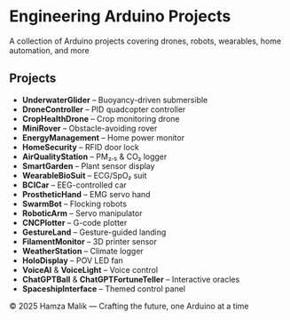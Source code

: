 # Engineering Arduino Projects

A collection of Arduino projects covering drones, robots, wearables, home automation, and more


## Projects

- **UnderwaterGlider** – Buoyancy-driven submersible  
- **DroneController** – PID quadcopter controller  
- **CropHealthDrone** – Crop monitoring drone  
- **MiniRover** – Obstacle-avoiding rover  
- **EnergyManagement** – Home power monitor  
- **HomeSecurity** – RFID door lock  
- **AirQualityStation** – PM₂.₅ & CO₂ logger  
- **SmartGarden** – Plant sensor display  
- **WearableBioSuit** – ECG/SpO₂ suit  
- **BCICar** – EEG-controlled car  
- **ProstheticHand** – EMG servo hand  
- **SwarmBot** – Flocking robots  
- **RoboticArm** – Servo manipulator  
- **CNCPlotter** – G-code plotter  
- **GestureLand** – Gesture-guided landing  
- **FilamentMonitor** – 3D printer sensor  
- **WeatherStation** – Climate logger  
- **HoloDisplay** – POV LED fan  
- **VoiceAI** & **VoiceLight** – Voice control  
- **ChatGPTBall** & **ChatGPTFortuneTeller** – Interactive oracles  
- **SpaceshipInterface** – Themed control panel

© 2025 Hamza Malik — Crafting the future, one Arduino at a time
